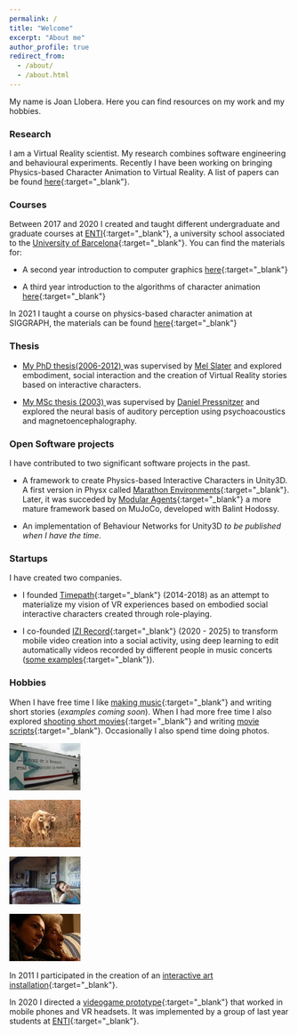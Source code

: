 ```yaml
---
permalink: /
title: "Welcome"
excerpt: "About me"
author_profile: true
redirect_from: 
  - /about/
  - /about.html
---
```


My name is Joan Llobera. Here you can find resources on my work and my hobbies.


### Research

I am a Virtual Reality scientist. My research combines software engineering and behavioural experiments. Recently I have been working on bringing Physics-based Character Animation to Virtual Reality. A list of papers can be found [here](https://scholar.google.com/citations?user=JOml1uEAAAAJ&hl=en){:target="_blank"}.



### Courses

Between 2017 and 2020 I created and taught different undergraduate and graduate courses at [ENTI](https://enti.cat/){:target="_blank"}, a university school associated to the [University of Barcelona](https://web.ub.edu/){:target="_blank"}.   You can find the materials for:


* A second year introduction to computer graphics [here](/teaching/computer-graphics.html){:target="_blank"} 

* A third year introduction to the algorithms of character animation [here](/teaching/animation-foundations.html){:target="_blank"}

In 2021 I taught a course on physics-based character animation at SIGGRAPH, the materials can be found [here](/teaching/physics-based.html){:target="_blank"}



### Thesis

 *  <a href="./files/lloberaPhD2012.pdf" target="_blank" title="PhD">My PhD thesis(2006-2012) </a>  was supervised by [Mel Slater](http://www.melslater.me/)  and explored embodiment, social interaction and the creation of Virtual Reality stories based on interactive characters. 

 
*  <a href="./files/memoire.pdf" target="_blank" title="MSc"> My MSc thesis (2003) </a>
 was supervised by [Daniel Pressnitzer](https://lsp.dec.ens.fr/en/member/661/daniel-pressnitzer) and explored the neural basis of auditory perception using psychoacoustics and magnetoencephalography.


### Open Software projects

I have contributed to two significant software projects in the past.



* A framework to create Physics-based Interactive Characters in Unity3D. A first version in Physx called [Marathon Environments](https://joanllobera.github.io/marathon-envs){:target="_blank"}. Later, it  was succeded by [Modular Agents](https://github.com/Balint-H/modular-agents){:target="_blank"}  a more mature framework based on MuJoCo, developed with Balint Hodossy.

* An implementation of Behaviour Networks for Unity3D *to be published when I have the time*.

### Startups

I have created two companies. 
* I founded [Timepath](/timepath-archive){:target="_blank"} (2014-2018) as an attempt to  materialize my vision of VR experiences based on embodied social interactive characters created through role-playing. 

* I co-founded [IZI Record](http://izirecord.com/){:target="_blank"} (2020 - 2025) to transform mobile video creation into a social activity, using deep learning to edit automatically videos recorded by different people in music concerts ([some examples](https://youtube.com/playlist?list=PL9NgqHyV61ZaTcjZ2270WLvHeVXEVIZ_e&si=o_vHSEmQDLB31Pd4){:target="_blank"}). 


### Hobbies

When I have free time I like [making music](https://joanllobera.bandcamp.com){:target="_blank"} and writing short stories (*examples coming soon*). When I had more free time I also explored [shooting short movies](https://www.youtube.com/watch?v=k1vnQN5SCyc){:target="_blank"} and writing [movie scripts](/files/Despues-de-Alba.pdf){:target="_blank"}.  Occasionally I also spend time doing photos.
<div class="gallery"><a href="./images/perso/revolucio_cuba2 170.jpg" title="La moral de la revolución"> <img class="thumbnail-photo" src="images/perso/moral_revo_thumb.jpg" alt="La moral de la revolución." /> </a> 

<a href="./images/perso/vaca_IMG_0014_medium.jpg" title="Una vaca"><img class="thumbnail-photo" src="images/perso/vaca_thumb.jpg" alt="Una vaca mirant a càmera." /></a>

 <a href="./images/perso/karin.jpg" title="Karin"><img class="thumbnail-photo" src="images/perso/karin_thumb.jpg" alt="Foto per a Después de Alba." /></a>

 <a href="./images/perso/IMG_02061.jpg" title="Tonina i Tia Angela"><img class="thumbnail-photo" src="images/perso/angela_thumb.jpg" alt="Tonina i Tia Angela." /></a>
</div>


In 2011 I participated in the creation of an [interactive art installation](files/ombresdellum/index.html){:target="_blank"}.

In 2020 I directed a [videogame prototype](https://joanllobera.github.io/sonthegame/){:target="_blank"} that worked in mobile phones and VR headsets. It was implemented by a group of last year students at [ENTI](https://enti.cat/){:target="_blank"}.






